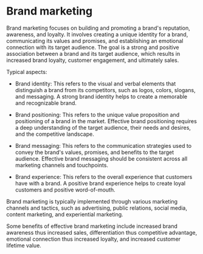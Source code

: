 # Brand marketing

Brand marketing focuses on building and promoting a brand's reputation, awareness, and loyalty. It involves creating a unique identity for a brand, communicating its values and promises, and establishing an emotional connection with its target audience. The goal is a strong and positive association between a brand and its target audience, which results in increased brand loyalty, customer engagement, and ultimately sales.

Typical aspects:

* Brand identity: This refers to the visual and verbal elements that distinguish a brand from its competitors, such as logos, colors, slogans, and messaging. A strong brand identity helps to create a memorable and recognizable brand.

* Brand positioning: This refers to the unique value proposition and positioning of a brand in the market. Effective brand positioning requires a deep understanding of the target audience, their needs and desires, and the competitive landscape.

* Brand messaging: This refers to the communication strategies used to convey the brand's values, promises, and benefits to the target audience. Effective brand messaging should be consistent across all marketing channels and touchpoints.

* Brand experience: This refers to the overall experience that customers have with a brand. A positive brand experience helps to create loyal customers and positive word-of-mouth.

Brand marketing is typically implemented through various marketing channels and tactics, such as advertising, public relations, social media, content marketing, and experiential marketing.

Some benefits of effective brand marketing include increased brand awareness thus increased sales, differentiation thus competitive advantage, emotional connection thus increased loyalty, and increased customer lifetime value.
